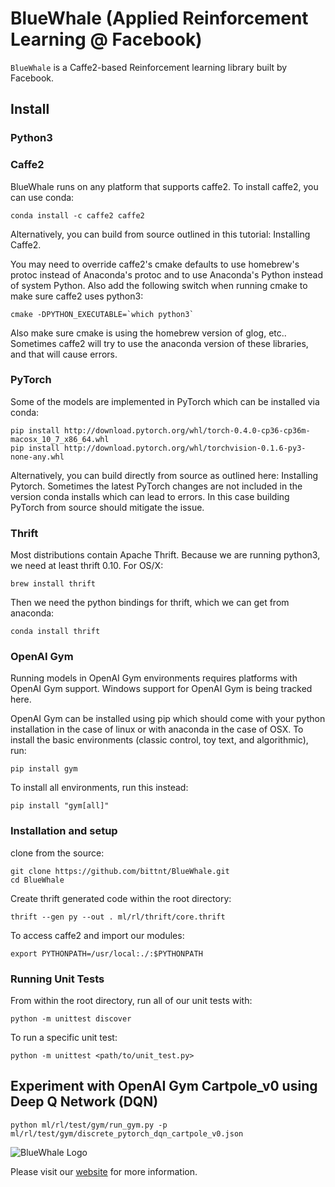 # BlueWhale (Applied Reinforcement Learning @ Facebook)

`BlueWhale` is a Caffe2-based Reinforcement learning library built by Facebook. 

## Install


### Python3

### Caffe2
BlueWhale runs on any platform that supports caffe2. To install caffe2, you can use conda:

```
conda install -c caffe2 caffe2
```


Alternatively, you can build from source outlined in this tutorial: Installing Caffe2.

You may need to override caffe2's cmake defaults to use homebrew's protoc instead of Anaconda's protoc and to use Anaconda's Python instead of system Python. Also add the following switch when running cmake to make sure caffe2 uses python3:
```
cmake -DPYTHON_EXECUTABLE=`which python3`
```
Also make sure cmake is using the homebrew version of glog, etc.. Sometimes caffe2 will try to use the anaconda version of these libraries, and that will cause errors.


### PyTorch
Some of the models are implemented in PyTorch which can be installed via conda:

```
pip install http://download.pytorch.org/whl/torch-0.4.0-cp36-cp36m-macosx_10_7_x86_64.whl
pip install http://download.pytorch.org/whl/torchvision-0.1.6-py3-none-any.whl
```

Alternatively, you can build directly from source as outlined here: Installing Pytorch. Sometimes the latest PyTorch changes are not included in the version conda installs which can lead to errors. In this case building PyTorch from source should mitigate the issue.


### Thrift
Most distributions contain Apache Thrift. Because we are running python3, we need at least thrift 0.10. For OS/X:
```
brew install thrift
```

Then we need the python bindings for thrift, which we can get from anaconda:

```
conda install thrift
```
### OpenAI Gym
Running models in OpenAI Gym environments requires platforms with OpenAI Gym support. Windows support for OpenAI Gym is being tracked here.

OpenAI Gym can be installed using pip which should come with your python installation in the case of linux or with anaconda in the case of OSX. To install the basic environments (classic control, toy text, and algorithmic), run:
```
pip install gym
```

To install all environments, run this instead:

```
pip install "gym[all]"
```

### Installation and setup
clone from the source:
```
git clone https://github.com/bittnt/BlueWhale.git
cd BlueWhale
```

Create thrift generated code within the root directory:
```
thrift --gen py --out . ml/rl/thrift/core.thrift
```

To access caffe2 and import our modules:
```
export PYTHONPATH=/usr/local:./:$PYTHONPATH
```

### Running Unit Tests
From within the root directory, run all of our unit tests with:
```
python -m unittest discover
```

To run a specific unit test:
```
python -m unittest <path/to/unit_test.py>
```

## Experiment with OpenAI Gym Cartpole_v0 using Deep Q Network (DQN)

```
python ml/rl/test/gym/run_gym.py -p ml/rl/test/gym/discrete_pytorch_dqn_cartpole_v0.json
```


![BlueWhale Logo](https://raw.githubusercontent.com/facebookresearch/BlueWhale/master/logo/cover_image_light.png)

Please visit our [website](https://facebookresearch.github.io/BlueWhale/) for more information.
